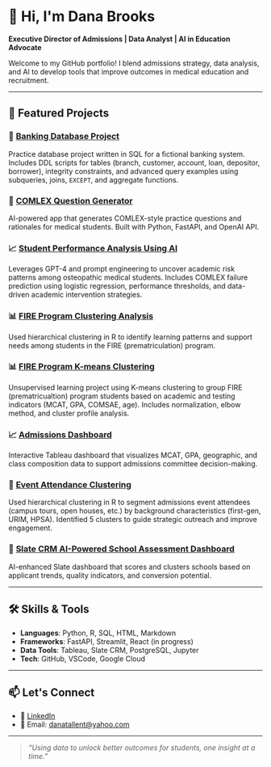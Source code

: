 # 👋 Hi, I'm Dana Brooks

**Executive Director of Admissions | Data Analyst | AI in Education Advocate**

Welcome to my GitHub portfolio! I blend admissions strategy, data analysis, and AI to develop tools that improve outcomes in medical education and recruitment.

---

## 💼 Featured Projects

### 🏦 [Banking Database Project](https://github.com/danabr21285/banking-database-project)
Practice database project written in SQL for a fictional banking system. Includes DDL scripts for tables (branch, customer, account, loan, depositor, borrower), integrity constraints, and advanced query examples using subqueries, joins, `EXCEPT`, and aggregate functions.

### 🧠 [COMLEX Question Generator](https://github.com/danabr21285/comlex-question-generator)
AI-powered app that generates COMLEX-style practice questions and rationales for medical students. Built with Python, FastAPI, and OpenAI API.

### 📈 [Student Performance Analysis Using AI](https://github.com/danabr21285/student-performance-analysis-using-ai)  
Leverages GPT-4 and prompt engineering to uncover academic risk patterns among osteopathic medical students. Includes COMLEX failure prediction using logistic regression, performance thresholds, and data-driven academic intervention strategies.

### 📊 [FIRE Program Clustering Analysis](https://github.com/danabr21285/fire-program-clustering)
Used hierarchical clustering in R to identify learning patterns and support needs among students in the FIRE (prematriculation) program.

### 📊 [FIRE Program K-means Clustering](https://github.com/danabr21285/fire-kmeans-clustering)  
Unsupervised learning project using K-means clustering to group FIRE (prematricualtion) program students based on academic and testing indicators (MCAT, GPA, COMSAE, age). Includes normalization, elbow method, and cluster profile analysis.

### 📈 [Admissions Dashboard](https://github.com/danabr21285/admissions-dashboard)
Interactive Tableau dashboard that visualizes MCAT, GPA, geographic, and class composition data to support admissions committee decision-making.

### 🧬 [Event Attendance Clustering](https://github.com/danabr21285/event-clustering)  
Used hierarchical clustering in R to segment admissions event attendees (campus tours, open houses, etc.) by background characteristics (first-gen, URIM, HPSA). Identified 5 clusters to guide strategic outreach and improve engagement.

### 🧠 [Slate CRM AI-Powered School Assessment Dashboard](https://github.com/danabr21285/slate-crm-ai-powered-school-assessment-dashboard)
AI-enhanced Slate dashboard that scores and clusters schools based on applicant trends, quality indicators, and conversion potential.

---

## 🛠️ Skills & Tools

- **Languages**: Python, R, SQL, HTML, Markdown
- **Frameworks**: FastAPI, Streamlit, React (in progress)
- **Data Tools**: Tableau, Slate CRM, PostgreSQL, Jupyter
- **Tech**: GitHub, VSCode, Google Cloud

---

## 📫 Let's Connect

- 💼 [LinkedIn](www.linkedin.com/in/dana-tallent-brooks-a15977a0)
- 📧 Email: danatallent@yahoo.com

---

> *“Using data to unlock better outcomes for students, one insight at a time.”*
